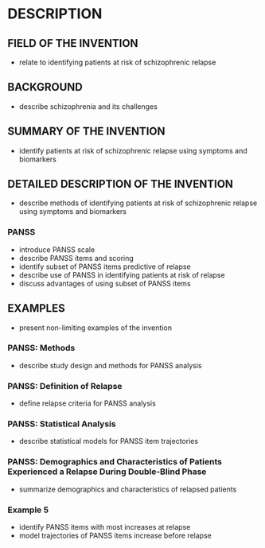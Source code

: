# DESCRIPTION

## FIELD OF THE INVENTION

- relate to identifying patients at risk of schizophrenic relapse

## BACKGROUND

- describe schizophrenia and its challenges

## SUMMARY OF THE INVENTION

- identify patients at risk of schizophrenic relapse using symptoms and biomarkers

## DETAILED DESCRIPTION OF THE INVENTION

- describe methods of identifying patients at risk of schizophrenic relapse using symptoms and biomarkers

### PANSS

- introduce PANSS scale
- describe PANSS items and scoring
- identify subset of PANSS items predictive of relapse
- describe use of PANSS in identifying patients at risk of relapse
- discuss advantages of using subset of PANSS items

## EXAMPLES

- present non-limiting examples of the invention

### PANSS: Methods

- describe study design and methods for PANSS analysis

### PANSS: Definition of Relapse

- define relapse criteria for PANSS analysis

### PANSS: Statistical Analysis

- describe statistical models for PANSS item trajectories

### PANSS: Demographics and Characteristics of Patients Experienced a Relapse During Double-Blind Phase

- summarize demographics and characteristics of relapsed patients

### Example 5

- identify PANSS items with most increases at relapse
- model trajectories of PANSS items increase before relapse

